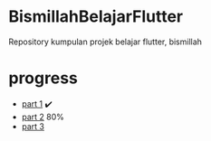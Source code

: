 # BismillahBelajarFlutter
Repository kumpulan projek belajar flutter, bismillah

# progress
- [part 1](https://docs.flutter.dev/get-started/codelab) ✔️
- [part 2](https://codelabs.developers.google.com/codelabs/first-flutter-app-pt2#5) 80%
- [part 3]()
